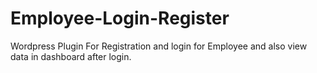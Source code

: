 # Employee-Login-Register
Wordpress Plugin For Registration and login for Employee and also view data in dashboard after login.
